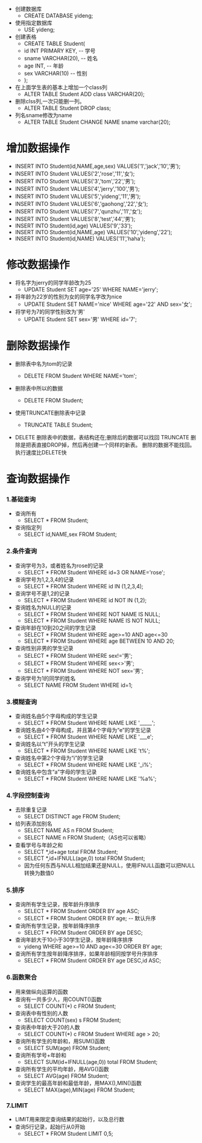 * 创建数据库
   * CREATE DATABASE yideng;
* 使用指定数据库
   * USE yideng;
* 创建表格
   * CREATE TABLE Student(
   * id INT PRIMARY KEY, -- 学号
   * sname VARCHAR(20),	 -- 姓名
   * age INT,		 -- 年龄
   * sex VARCHAR(10)	 -- 性别
   * );
* 在上面学生表的基本上增加一个class列
   * ALTER TABLE Student ADD class VARCHAR(20);
* 删除clss列,一次只能删一列。
   * ALTER TABLE Student DROP class;
* 列名sname修改为name
   * ALTER TABLE Student CHANGE NAME sname varchar(20);

# 增加数据操作
* INSERT INTO Student(id,NAME,age,sex) VALUES('1','jack','10','男');
* INSERT INTO Student VALUES('2','rose','11','女');
* INSERT INTO Student VALUES('3','tom','22','男');
* INSERT INTO Student VALUES('4','jerry','100','男');
* INSERT INTO Student VALUES('5','yideng','11','男');
* INSERT INTO Student VALUES('6','gaohong','22','女');
* INSERT INTO Student VALUES('7','qunzhu','11','女');
* INSERT INTO Student VALUES('8','test','44','男');
* INSERT INTO Student(id,age) VALUES('9','33');
* INSERT INTO Student(id,NAME,age) VALUES('10','yideng','22');
* INSERT INTO Student(id,NAME) VALUES('11','haha');

# 修改数据操作
* 将名字为jerry的同学年龄改为25
   * UPDATE Student SET age='25' WHERE NAME='jerry';
* 将年龄为22岁的性别为女的同学名字改为nice
   * UPDATE Student SET NAME='nice' WHERE age='22' AND sex='女';
* 将学号为7的同学性别改为'男'
   * UPDATE Student SET sex='男' WHERE id='7';

# 删除数据操作
* 删除表中名为tom的记录
   * DELETE FROM Student WHERE NAME='tom';
* 删除表中所以的数据
   * DELETE FROM Student;
* 使用TRUNCATE删除表中记录
   * TRUNCATE TABLE Student;

* DELETE 删除表中的数据，表结构还在;删除后的数据可以找回
TRUNCATE 删除是把表直接DROP掉，然后再创建一个同样的新表。
删除的数据不能找回。执行速度比DELETE快

# 查询数据操作
### 1.基础查询
* 查询所有
   * SELECT * FROM Student;
* 查询指定列
   * SELECT id,NAME,sex FROM Student;
### 2.条件查询
* 查询学号为3，或者姓名为rose的记录
   * SELECT * FROM Student WHERE id=3 OR NAME='rose';
* 查询学号为1,2,3,4的记录
   * SELECT * FROM Student WHERE id IN (1,2,3,4);
* 查询学号不是1,2的记录
   * SELECT * FROM Student WHERE id NOT IN (1,2);
* 查询姓名为NULL的记录
   * SELECT * FROM Student WHERE NOT NAME IS NULL;
   * SELECT * FROM Student WHERE NAME IS NOT NULL;
* 查询年龄在10到20之间的学生记录
   * SELECT * FROM Student WHERE age>=10 AND age<=30
   * SELECT * FROM Student WHERE age BETWEEN 10 AND 20;
* 查询性别非男的学生记录
   * SELECT * FROM Student WHERE sex!='男';
   * SELECT * FROM Student WHERE sex<>'男';
   * SELECT * FROM Student WHERE NOT sex='男';
* 查询学号为1的同学的姓名 
   * SELECT NAME FROM Student WHERE id=1;

### 3.模糊查询
* 查询姓名由5个字母构成的学生记录
   * SELECT * FROM Student WHERE NAME LIKE '_____';
* 查询姓名由4个字母构成，并且第4个字母为“e”的学生记录
   * SELECT * FROM Student WHERE NAME LIKE '___e';
* 查询姓名以“t”开头的学生记录
   * SELECT * FROM Student WHERE NAME LIKE 't%';
* 查询姓名中第2个字母为“i”的学生记录
   * SELECT * FROM Student WHERE NAME LIKE '_i%';
* 查询姓名中包含“a”字母的学生记录
   * SELECT * FROM Student WHERE NAME LIKE '%a%';
   
### 4.字段控制查询
* 去除重复记录
   * SELECT DISTINCT age FROM Student;
* 给列表添加别名
   * SELECT NAME AS n  FROM Student;
   * SELECT NAME n FROM Student;（AS也可以省略）
* 查看学号与年龄之和
   * SELECT *,id+age total FROM Student;
   * SELECT *,id+IFNULL(age,0) total FROM Student;
   * 因为任何东西与NULL相加结果还是NULL，使用IFNULL函数可以把NULL转换为数值0
   
### 5.排序
* 查询所有学生记录，按年龄升序排序
   * SELECT * FROM Student ORDER BY age ASC;
   * SELECT * FROM Student ORDER BY age; -- 默认升序
* 查询所有学生记录，按年龄降序排序
   * SELECT * FROM Student ORDER BY age DESC;
* 查询年龄大于10小于30学生记录，按年龄降序排序
   * yideng WHERE age>=10 AND age<=30 ORDER BY age;
* 查询所有学生按年龄降序排序，如果年龄相同按学号升序排序
   * SELECT * FROM Student ORDER BY age DESC,id ASC;
   
### 6.函数聚合 
* 用来做纵向运算的函数
* 查询有一共多少人，用COUNT()函数
   * SELECT COUNT(*) c FROM Student;
* 查询表中有性别的人数
   * SELECT COUNT(sex) s FROM Student;
* 查询表中年龄大于20的人数
   * SELECT COUNT(*) c FROM Student WHERE age > 20;
* 查询所有学生的年龄和，用SUM()函数
   * SELECT SUM(age) FROM Student;
* 查询所有学号+年龄和
   * SELECT SUM(id+IFNULL(age,0)) total FROM Student;
* 查询所有学生的平均年龄，用AVG()函数
   * SELECT AVG(age) FROM Student;
* 查询学生的最高年龄和最低年龄，用MAX(),MIN()函数
   * SELECT MAX(age),MIN(age) FROM Student;
### 7.LIMIT
* LIMIT用来限定查询结果的起始行，以及总行数
* 查询5行记录，起始行从0开始
   * SELECT * FROM Student LIMIT 0,5;
